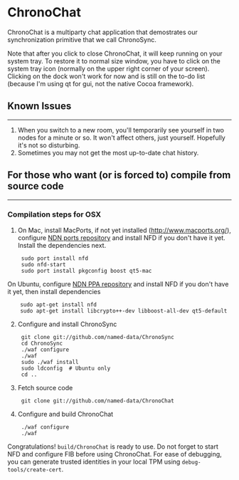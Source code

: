 ChronoChat
==========

ChronoChat is a multiparty chat application that demostrates our synchronization primitive that we call ChronoSync.

Note that after you click to close ChronoChat, it will keep running on your system tray. To restore it to normal size window, you have to click on the system tray icon (normally on the upper right corner of your screen). Clicking on the dock won't work for now and is still on the to-do list (because I'm using qt for gui, not the native Cocoa framework).

## Known Issues
---------------

1. When you switch to a new room, you'll temporarily see yourself in two nodes for a minute or so. It won't affect others, just yourself. Hopefully it's not so disturbing.
2. Sometimes you may not get the most up-to-date chat history.

## For those who want (or is forced to) compile from source code
-----------------------------------------------------------------

### Compilation steps for OSX

1. On Mac, install MacPorts, if not yet installed (http://www.macports.org/), configure [NDN ports repository](http://named-data.net/doc/NFD/current/FAQ.html#how-to-start-using-ndn-macports-repository-on-osx) and install NFD if you don't have it yet. Install the dependencies next.

        sudo port install nfd
        sudo nfd-start
        sudo port install pkgconfig boost qt5-mac

On Ubuntu, configure [NDN PPA repository](http://named-data.net/doc/NFD/current/FAQ.html#how-to-start-using-ndn-ppa-repository-on-ubuntu-linux) and install NFD if you don't have it yet, then install dependencies

        sudo apt-get install nfd
        sudo apt-get install libcrypto++-dev libboost-all-dev qt5-default

2. Configure and install ChronoSync

        git clone git://github.com/named-data/ChronoSync
        cd ChronoSync
        ./waf configure
        ./waf
        sudo ./waf install
        sudo ldconfig  # Ubuntu only
        cd ..

3. Fetch source code

        git clone git://github.com/named-data/ChronoChat

4. Configure and build ChronoChat

        ./waf configure
        ./waf

Congratulations! `build/ChronoChat` is ready to use.  Do not forget to start NFD and configure FIB before using ChronoChat.
For ease of debugging, you can generate trusted identities in your local TPM using `debug-tools/create-cert`.
